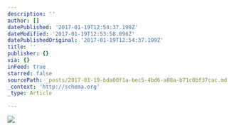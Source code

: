 ```yaml
---
description: ''
author: []
datePublished: '2017-01-19T12:54:37.199Z'
dateModified: '2017-01-19T12:53:58.096Z'
datePublishedOriginal: '2017-01-19T12:54:37.199Z'
title: ''
publisher: {}
via: {}
inFeed: true
starred: false
sourcePath: _posts/2017-01-19-bda00f1a-bec5-4bd6-a08a-b71c0bf37cac.md
_context: 'http://schema.org'
_type: Article

---
```

![](https://the-grid-user-content.s3-us-west-2.amazonaws.com/e2320a63-ab36-4ab5-8001-193ec8465ae9.png)